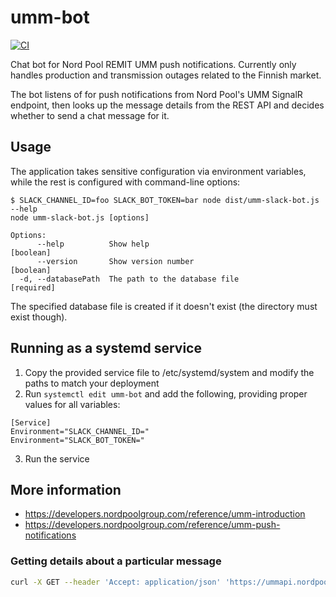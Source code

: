 # umm-bot

[![CI](https://github.com/Jalle19/umm-bot/actions/workflows/ci.yml/badge.svg)](https://github.com/Jalle19/umm-bot/actions/workflows/ci.yml)

Chat bot for Nord Pool REMIT UMM push notifications. Currently only handles production and transmission outages related 
to the Finnish market.

The bot listens of for push notifications from Nord Pool's UMM SignalR endpoint, then looks up the message details 
from the REST API and decides whether to send a chat message for it.

## Usage

The application takes sensitive configuration via environment variables, while the rest is configured with 
command-line options:

```
$ SLACK_CHANNEL_ID=foo SLACK_BOT_TOKEN=bar node dist/umm-slack-bot.js --help
node umm-slack-bot.js [options]

Options:
      --help          Show help                                        [boolean]
      --version       Show version number                              [boolean]
  -d, --databasePath  The path to the database file                   [required]
```

The specified database file is created if it doesn't exist (the directory must exist though).

## Running as a systemd service

1. Copy the provided service file to /etc/systemd/system and modify the paths to match your deployment
2. Run `systemctl edit umm-bot` and add the following, providing proper values for all variables:

```
[Service]
Environment="SLACK_CHANNEL_ID="
Environment="SLACK_BOT_TOKEN="
```

3. Run the service

## More information

* https://developers.nordpoolgroup.com/reference/umm-introduction
* https://developers.nordpoolgroup.com/reference/umm-push-notifications

### Getting details about a particular message

```bash
curl -X GET --header 'Accept: application/json' 'https://ummapi.nordpoolgroup.com/messages/3b2b1643-27cd-40ad-9651-a198fd0246d7/2'
```
